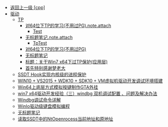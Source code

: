 - [返回上一级 [cpp]](逆向/cpp/)
- [驱动](逆向/cpp/驱动/)
  - [TP](逆向/cpp/驱动/TP/)
    - [对64位下TP的学习(不用过PG).note.attach](逆向/cpp/驱动/TP/对64位下TP的学习(不用过PG).note.attach/)
      - [Test](逆向/cpp/驱动/TP/对64位下TP的学习(不用过PG).note.attach/Test.md)
    - [无标题笔记.note.attach](逆向/cpp/驱动/TP/无标题笔记.note.attach/)
      - [TpTest](逆向/cpp/驱动/TP/无标题笔记.note.attach/TpTest.md)
    - [对64位下TP的学习(不用过PG)](逆向/cpp/驱动/TP/对64位下TP的学习(不用过PG).md)
    - [无标题笔记](逆向/cpp/驱动/TP/无标题笔记.md)
    - [标题：关于Win7 x64下过TP保护(应用层)](逆向/cpp/驱动/TP/标题：关于Win7%20x64下过TP保护(应用层).md)
    - [首先特别感谢梦老大](逆向/cpp/驱动/TP/首先特别感谢梦老大.md)
  - [SSDT Hook实现内核级的进程保护](逆向/cpp/驱动/SSDT%20Hook实现内核级的进程保护.md)
  - [WIN10 + VS2015 + WDK10 + SDK10 + VM虚拟机驱动开发调试环境搭建](逆向/cpp/驱动/WIN10%20+%20VS2015%20+%20WDK10%20+%20SDK10%20+%20VM虚拟机驱动开发调试环境搭建.md)
  - [Win64上底层方式模拟按键制作GTA外挂](逆向/cpp/驱动/Win64上底层方式模拟按键制作GTA外挂.md)
  - [win7 x64驱动开发经验（三）windbg 双机调试配置 、问题及解决办法](逆向/cpp/驱动/win7%20x64驱动开发经验（三）windbg%20双机调试配置%20、问题及解决办法.md)
  - [Windbg调试命令详解](逆向/cpp/驱动/Windbg调试命令详解.md)
  - [WinIo驱动级键盘模拟编程](逆向/cpp/驱动/WinIo驱动级键盘模拟编程.md)
  - [无标题笔记](逆向/cpp/驱动/无标题笔记.md)
  - [读取SSDT中的NtOpenrocess当前地址和原地址](逆向/cpp/驱动/读取SSDT中的NtOpenrocess当前地址和原地址.md)
